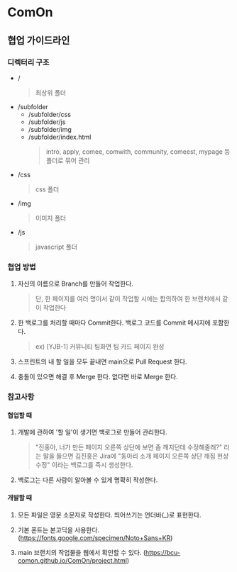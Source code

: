 # ComOn

## 협업 가이드라인

### 디렉터리 구조

- /
  > 최상위 폴더
- /subfolder
  - /subfolder/css
  - /subfolder/js
  - /subfolder/img
  - /subfolder/index.html
    > intro, apply, comee, comwith, community, comeest, mypage 등 폴더로 묶어 관리
- /css
  > css 폴더
- /img
  > 이미지 폴더
- /js
  > javascript 폴더

### 협업 방법

1. 자신의 이름으로 Branch를 만들어 작업한다.

   > 단, 한 페이지를 여러 명이서 같이 작업할 시에는 합의하여 한 브랜치에서 같이 작업한다

2. 한 백로그를 처리할 때마다 Commit한다. 백로그 코드를 Commit 메시지에 포함한다.

   > ex) [YJB-1] 커뮤니티 팀화면 팀 카드 페이지 완성

3. 스프린트의 내 할 일을 모두 끝내면 main으로 Pull Request 한다.

4. 충돌이 있으면 해결 후 Merge 한다. 없다면 바로 Merge 한다.

### 참고사항

#### 협업할 때

1. 개발에 관하여 '할 일'이 생기면 백로그로 만들어 관리한다.

   > "진홍아, 너가 만든 페이지 오른쪽 상단에 보면 좀 깨지던데 수정해줄래?" 라는 말을 들으면 김진홍은 Jira에 "동아리 소개 페이지 오른쪽 상단 깨짐 현상 수정" 이라는 백로그를 즉시 생성한다.

2. 백로그는 다른 사람이 알아볼 수 있게 명확히 작성한다.

#### 개발할 때

1. 모든 파일은 영문 소문자로 작성한다. 띄어쓰기는 언더바(\_)로 표현한다.

2. 기본 폰트는 본고딕을 사용한다. (https://fonts.google.com/specimen/Noto+Sans+KR)

3. main 브랜치의 작업물을 웹에서 확인할 수 있다. (https://bcu-comon.github.io/ComOn/project.html)
